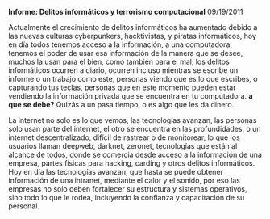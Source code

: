 
**Informe: Delitos informáticos y terrorismo computacional** 09/19/2011

Actualmente el crecimiento de delitos informáticos ha aumentado debido a las nuevas culturas cyberpunkers, hacktivistas, y piratas informáticos, hoy en día todos tenemos acceso a la información, a una computadora, tenemos el poder de usar esa información de la manera que se desee, muchos la usan para el bien, como también para el mal, los delitos informáticos ocurren a diario, ocurren incluso mientras se escribe un informe o un trabajo como este, personas viendo que es lo que escribes, o capturando tus teclas, personas que en este momento pueden estar vendiendo la información privada que se encuentra en tu computadora.
**a que se debe?** Quizás a un pasa tiempo, o es algo que les da dinero. 

La internet no solo es lo que vemos, las tecnologías avanzan, las personas solo usan parte del internet, el otro se encuentra en las profundidades, o un internet descentralizado, difícil de rastrear o de monitorear, lo que los usuarios llaman deepweb, darknet, zeronet, tecnologías que están al alcance de todos, donde se comercia desde acceso a la información de una empresa, partes físicas para hacking, carding y otros delitos informáticos. Hoy en día las tecnologías avanzan, que hasta se puede obtener información de una intranet, mediante el calor y el sonido, por eso las empresas no solo deben fortalecer su estructura y sistemas operativos, sino todo lo que le rodea, incluyendo la confianza y capacitación de su personal.
